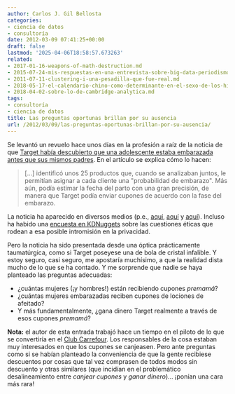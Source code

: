 ```yaml
---
author: Carlos J. Gil Bellosta
categories:
- ciencia de datos
- consultoría
date: 2012-03-09 07:41:25+00:00
draft: false
lastmod: '2025-04-06T18:58:57.673263'
related:
- 2017-01-16-weapons-of-math-destruction.md
- 2015-07-24-mis-respuestas-en-una-entrevista-sobre-big-data-periodismo-de-datos-etc.md
- 2011-07-11-clustering-i-una-pesadilla-que-fue-real.md
- 2018-05-17-el-calendario-chino-como-determinante-en-el-sexo-de-los-hijos.md
- 2018-04-02-sobre-lo-de-cambridge-analytica.md
tags:
- consultoría
- ciencia de datos
title: Las preguntas oportunas brillan por su ausencia
url: /2012/03/09/las-preguntas-oportunas-brillan-por-su-ausencia/
---
```


Se levantó un revuelo hace unos días en la profesión a raíz de la noticia de que [Target había descubierto que una adolescente estaba embarazada antes que sus mismos padres](http://www.forbes.com/sites/kashmirhill/2012/02/16/how-target-figured-out-a-teen-girl-was-pregnant-before-her-father-did/). En el artículo se explica cómo lo hacen:

>[...] identificó unos 25 productos que, cuando se analizaban juntos, le permitían asignar a cada cliente una "probabilidad de embarazo". Más aún, podía estimar la fecha del parto con una gran precisión, de manera que Target podía enviar cupones de acuerdo con la fase del embarazo.

La noticia ha aparecido en diversos medios (p.e., [aquí](http://www.dailymail.co.uk/news/article-2102859/How-Target-knows-shoppers-pregnant--figured-teen-father-did.html), [aquí](http://blog.chron.com/momhouston/2012/02/coupons-from-target-may-tell-you-if-your-teen-daughter-is-pregnant/) y [aquí](http://himarketing.es/2012/02/como-target-tiene-un-predictor-de-embarazos/)). Incluso ha habido una [encuesta en KDNuggets](http://www.kdnuggets.com/2012/03/poll-results-target-was-not-wrong-to-use-analytics.html) sobre las cuestiones éticas que rodean a esa posible intromisión en la privacidad.

Pero la noticia ha sido presentada desde una óptica prácticamente taumatúrgica, como si Target poseyese una de bola de cristal infalible. Y estoy seguro, casi seguro, me apostaría muchísimo, a que la realidad dista mucho de lo que se ha contado. Y me sorprende que nadie se haya planteado las preguntas adecuadas:

* ¿cuántas mujeres (¡y hombres!) están recibiendo cupones _premamá_?
* ¿cuántas mujeres embarazadas reciben cupones de lociones de afeitado?
* Y más fundamentalmente, ¿gana dinero Target realmente a través de esos cupones _premamá_?

**Nota:** el autor de esta entrada trabajó hace un tiempo en el piloto de lo que se convertiría en el [Club Carrefour](http://www.carrefour.es/clubcarrefour/). Los responsables de la cosa estaban muy interesados en que los cupones se canjeasen. Pero ante preguntas como si se habían planteado la conveniencia de que la gente recibiese descuentos por cosas que tal vez comprasen de todos modos sin descuento y otras similares (que incidían en el problemático desalineamiento entre _canjear cupones_ y _ganar dinero_)... ¡ponían una cara más rara!